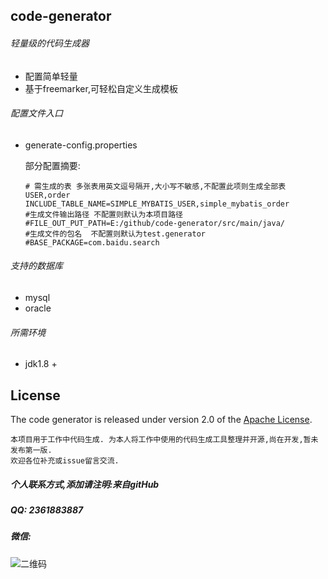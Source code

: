 ## code-generator

###### 轻量级的代码生成器

* 配置简单轻量
* 基于freemarker,可轻松自定义生成模板

###### 配置文件入口

* generate-config.properties

  部分配置摘要:

  ```properties
  # 需生成的表 多张表用英文逗号隔开,大小写不敏感,不配置此项则生成全部表  USER,order
  INCLUDE_TABLE_NAME=SIMPLE_MYBATIS_USER,simple_mybatis_order
  #生成文件输出路径 不配置则默认为本项目路径
  #FILE_OUT_PUT_PATH=E:/github/code-generator/src/main/java/
  #生成文件的包名  不配置则默认为test.generator
  #BASE_PACKAGE=com.baidu.search
  ```

###### 支持的数据库

* mysql
* oracle

###### 所需环境

* jdk1.8 +

## License

The code generator is released under version 2.0 of the [Apache License](http://www.apache.org/licenses/LICENSE-2.0).

```
本项目用于工作中代码生成. 为本人将工作中使用的代码生成工具整理并开源,尚在开发,暂未发布第一版.
欢迎各位补充或issue留言交流.
```

##### 个人联系方式,添加请注明:来自gitHub

##### QQ: 2361883887

##### 微信:

![二维码](https://github.com/zhuyizhuo/notes/blob/master/wechat.png?raw=true)

